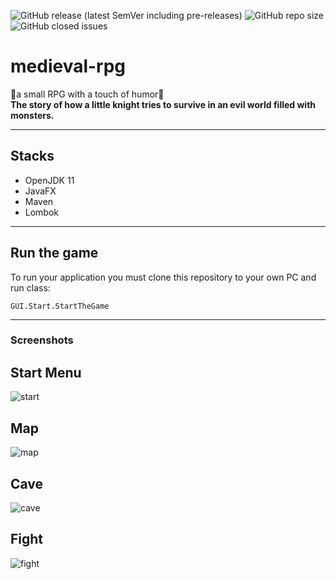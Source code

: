 ![GitHub release (latest SemVer including pre-releases)](https://img.shields.io/github/v/release/Fr0z3Nn/medieval-rpg?include_prereleases)
![GitHub repo size](https://img.shields.io/github/repo-size/Fr0z3Nn/medieval-rpg)
![GitHub closed issues](https://img.shields.io/github/issues-closed/Fr0z3Nn/medieval-rpg)
# medieval-rpg
🤩a small RPG with a touch of humor🤩    
**The story of how a little knight tries to survive in an evil world filled with monsters.**   
***
## Stacks
- OpenJDK 11
- JavaFX
- Maven
- Lombok
***
## Run the game
To run your application you must clone this repository to your own PC and run class:
```
GUI.Start.StartTheGame
```
***
### Screenshots    
## Start Menu
![start](https://i.ibb.co/rycWtb5/pg.png "start menu")
## Map
![map](https://i.ibb.co/DRWxX3b/image.png "map")
## Cave
![cave](https://i.ibb.co/tX3mC3Q/image.png "cave")
## Fight
![fight](https://i.ibb.co/1JcJdrV/image.png "fight")
